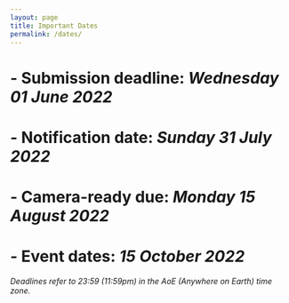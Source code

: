 ```yaml
---
layout: page
title: Important Dates
permalink: /dates/
---
```


# - **Submission deadline:**	*Wednesday 01 June 2022* 
# - **Notification date:**	*Sunday 31 July 2022*
# - **Camera-ready due:**	*Monday 15 August 2022*
# - **Event dates:**	*15 October 2022*

*Deadlines refer to 23:59 (11:59pm) in the AoE (Anywhere on Earth) time zone.*
